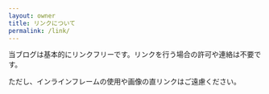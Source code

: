 ```yaml
---
layout: owner
title: リンクについて
permalink: /link/
---
```


当ブログは基本的にリンクフリーです。リンクを行う場合の許可や連絡は不要です。

ただし、インラインフレームの使用や画像の直リンクはご遠慮ください。